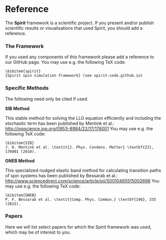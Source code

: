 # Reference

The **Spirit** framework is a scientific project.
If you present and/or publish scientific results or
visualisations that used Spirit, you should add a reference.


### The Framework

If you used any components of this framework please add a
reference to our GitHub page.
You may use e.g. the following TeX code:
    
    \bibitem{spirit}
    {Spirit spin simulation framework} (see spirit-code.github.io)


### Specific Methods

The following need only be cited if used.

**SIB Method**

This stable method for solving the LLG equation efficiently and
including the stochastic term has been published by Mentink et al.: 
http://iopscience.iop.org/0953-8984/22/17/176001
You may use e.g. the following TeX code:

    \bibitem{SIB}
    J. H. Mentink et al. \textit{J. Phys. Condens. Matter} \textbf{22}, 176001 (2010).


**GNEB Method**

This specialized nudged elastic band method for calculating transition
paths of spin systems has been published by Bessarab et al.:
http://www.sciencedirect.com/science/article/pii/S0010465515002696
You may use e.g. the following TeX code:

    \bibitem{GNEB}
    P. F. Bessarab et al. \textit{Comp. Phys. Commun.} \textbf{196}, 335 (2015).


### Papers

Here we will list select papers for which the Spirit framework was
used, which may be of interest to you.